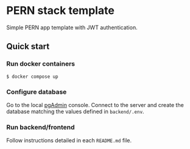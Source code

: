 # PERN stack template

Simple PERN app template with JWT authentication.

## Quick start

### Run docker containers

```
$ docker compose up
```

### Configure database

Go to the local [pgAdmin](http://localhost:5050/) console. Connect to the server
and create the database matching the values defined in `backend/.env`.

### Run backend/frontend

Follow instructions detailed in each `README.md` file.

